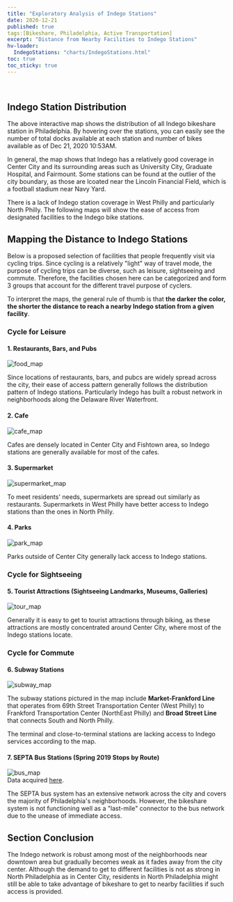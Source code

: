 ```yaml
---
title: "Exploratory Analysis of Indego Stations"
date: 2020-12-21
published: true
tags:[Bikeshare, Philadelphia, Active Transportation]
excerpt: "Distance from Nearby Facilities to Indego Stations"
hv-loader:
  IndegoStations: "charts/IndegoStations.html"
toc: true
toc_sticky: true
---
```


<br>

## Indego Station Distribution

<div id="IndegoStations"></div>

The above interactive map shows the distribution of all Indego bikeshare station in Philadelphia. By hovering over the stations, you can easily see the number of total docks available at each station and number of bikes available as of Dec 21, 2020 10:53AM. 

In general, the map shows that Indego has a relatively good coverage in Center City and its surrounding areas such as University City, Graduate Hospital, and Fairmount. Some stations can be found at the outlier of the city boundary, as those are lcoated near the Lincoln Financial Field, which is a football stadium near Navy Yard.

There is a lack of Indego station coverage in West Philly and particularly North Philly. The following maps will show the ease of access from designated facilities to the Indego bike stations.


## Mapping the Distance to Indego Stations

Below is a proposed selection of facilities that people frequently visit via cycling trips. Since cycling is a relatively "light" way of travel mode, the purpose of cycling trips can be diverse, such as leisure, sightseeing and commute. Therefore, the facilities chosen here can be categorized and form  3 groups that account for the different travel purpose of cyclers.

To interpret the maps, the general rule of thumb is that **the darker the color, the shorter the distance to reach a nearby Indego station from a given facility**.


### Cycle for Leisure

#### 1. Restaurants, Bars, and Pubs
![food_map](https://raw.githubusercontent.com/chelsang/MUSA550-final/master/assets/images/food.png)

Since locations of restaurants, bars, and pubcs are widely spread across the city, their ease of access pattern generally follows the distribution pattern of Indego stations. Particularly Indego has built a robust network in neighborhoods along the Delaware River Waterfront. 

#### 2. Cafe
![cafe_map](https://raw.githubusercontent.com/chelsang/MUSA550-final/master/assets/images/cafe.png)

Cafes are densely located in Center City and Fishtown area, so Indego stations are generally available for most of the cafes.

#### 3. Supermarket
![supermarket_map](https://raw.githubusercontent.com/chelsang/MUSA550-final/master/assets/images/supermarket.png)

To meet residents' needs, supermarkets are spread out similarly as restaurants. Supermarkets in West Philly have better access to Indego stations than the ones in North Philly.

#### 4. Parks
![park_map](https://raw.githubusercontent.com/chelsang/MUSA550-final/master/assets/images/park.png)

Parks outside of Center City generally lack access to Indego stations.

### Cycle for Sightseeing

#### 5. Tourist Attractions (Sightseeing Landmarks, Museums, Galleries)
![tour_map](https://raw.githubusercontent.com/chelsang/MUSA550-final/master/assets/images/tour.png)

Generally it is easy to get to tourist attractions through biking, as these attractions are mostly concentrated around Center City, where most of the Indego stations locate. 

### Cycle for Commute

#### 6. Subway Stations
![subway_map](https://raw.githubusercontent.com/chelsang/MUSA550-final/master/assets/images/subway.png)

The subway stations pictured in the map include **Market-Frankford Line** that operates from 69th Street Transportation Center (West Philly) to Frankford Transportation Center (NorthEast Philly) and **Broad Street Line** that connects South and North Philly. 

The terminal and close-to-terminal stations are lacking access to Indego services according to the map.

#### 7. SEPTA Bus Stations (Spring 2019 Stops by Route)
![bus_map](https://raw.githubusercontent.com/chelsang/MUSA550-final/master/assets/images/bus.png) <br>
Data acquired [here](https://septaopendata-septa.opendata.arcgis.com/datasets/spring-2019-stops-by-route). <br>

The SEPTA bus system has an extensive network across the city and covers the majority of Philadelphia's neighborhoods. However, the bikeshare system is not functioning well as a "last-mile" connector to the bus network due to the unease of immediate access.


## Section Conclusion

The Indego network is robust among most of the neighborhoods near downtown area but gradually becomes weak as it fades away from the city center. Although the demand to get to different facilities is not as strong in North Philadelphia as in Center City, residents in North Philadelphia might still be able to take advantage of bikeshare to get to nearby facilities if such access is provided.


